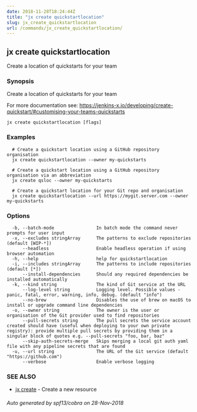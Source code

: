 ```yaml
---
date: 2018-11-28T18:24:44Z
title: "jx create quickstartlocation"
slug: jx_create_quickstartlocation
url: /commands/jx_create_quickstartlocation/
---
```

## jx create quickstartlocation

Create a location of quickstarts for your team

### Synopsis

Create a location of quickstarts for your team 

For more documentation see: https://jenkins-x.io/developing/create-quickstart/#customising-your-teams-quickstarts

```
jx create quickstartlocation [flags]
```

### Examples

```
  # Create a quickstart location using a GitHub repository organisation
  jx create quickstartlocation --owner my-quickstarts
  
  # Create a quickstart location using a GitHub repository organisation via an abbreviation
  jx create qsloc --owner my-quickstarts
  
  # Create a quickstart location for your Git repo and organisation
  jx create quickstartlocation --url https://mygit.server.com --owner my-quickstarts
```

### Options

```
  -b, --batch-mode                In batch mode the command never prompts for user input
  -x, --excludes stringArray      The patterns to exclude repositories (default [WIP-*])
      --headless                  Enable headless operation if using browser automation
  -h, --help                      help for quickstartlocation
  -i, --includes stringArray      The patterns to include repositories (default [*])
      --install-dependencies      Should any required dependencies be installed automatically
  -k, --kind string               The kind of Git service at the URL
      --log-level string          Logging level. Possible values - panic, fatal, error, warning, info, debug. (default "info")
      --no-brew                   Disables the use of brew on macOS to install or upgrade command line dependencies
  -o, --owner string              The owner is the user or organisation of the Git provider used to find repositories
      --pull-secrets string       The pull secrets the service account created should have (useful when deploying to your own private registry): provide multiple pull secrets by providing them in a singular block of quotes e.g. --pull-secrets "foo, bar, baz"
      --skip-auth-secrets-merge   Skips merging a local git auth yaml file with any pipeline secrets that are found
  -u, --url string                The URL of the Git service (default "https://github.com")
      --verbose                   Enable verbose logging
```

### SEE ALSO

* [jx create](/commands/jx_create/)	 - Create a new resource

###### Auto generated by spf13/cobra on 28-Nov-2018
